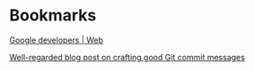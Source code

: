 # Bookmarks


[Google developers | Web](https://developers.google.com/web)

[Well-regarded blog post on crafting good Git commit messages](https://tbaggery.com/2008/04/19/a-note-about-git-commit-messages.html)
